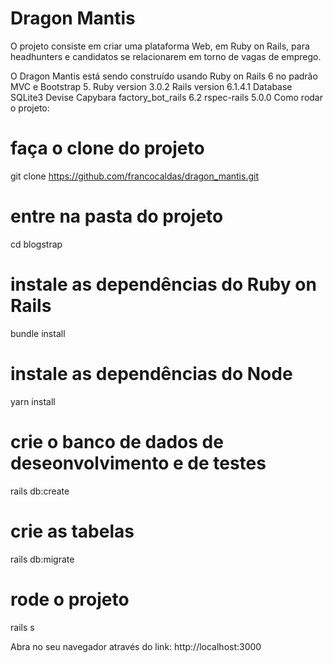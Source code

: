 # Dragon Mantis
O projeto consiste em criar uma plataforma Web, em Ruby on Rails, para headhunters e candidatos se relacionarem em torno de vagas de emprego. 

O Dragon Mantis está sendo construído usando Ruby on Rails 6 no padrão MVC e Bootstrap 5.
Ruby version 	3.0.2
Rails version 	6.1.4.1
Database 	SQLite3 
Devise
Capybara 
factory_bot_rails 6.2
rspec-rails 5.0.0 
Como rodar o projeto:

# faça o clone do projeto
git clone https://github.com/francocaldas/dragon_mantis.git
# entre na pasta do projeto
cd blogstrap
# instale as dependências do Ruby on Rails
bundle install
# instale as dependências do Node
yarn install
# crie o banco de dados de deseonvolvimento e de testes
rails db:create
# crie as tabelas 
rails db:migrate
# rode o projeto
rails s

Abra no seu navegador através do link: http://localhost:3000